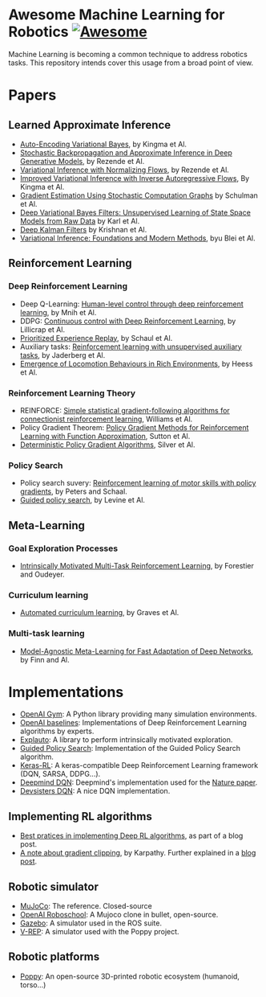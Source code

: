 # Awesome Machine Learning for Robotics [![Awesome](https://cdn.rawgit.com/sindresorhus/awesome/d7305f38d29fed78fa85652e3a63e154dd8e8829/media/badge.svg)](https://github.com/sindresorhus/awesome)


Machine Learning is becoming a common technique to address robotics tasks. This repository intends cover this usage from a broad point of view.


# Papers
## Learned Approximate Inference
* [Auto-Encoding Variational Bayes](http://arxiv.org/abs/1312.6114), by Kingma et Al.
* [Stochastic Backpropagation and Approximate Inference in Deep Generative Models](https://arxiv.org/abs/1401.4082), by Rezende et Al.
* [Variational Inference with Normalizing Flows](https://arxiv.org/pdf/1505.05770v6.pdf), by Rezende et Al.
* [Improved Variational Inference with Inverse Autoregressive Flows](https://fr.arxiv.org/pdf/1706.02326), By Kingma et Al.
* [Gradient Estimation Using Stochastic Computation Graphs](https://arxiv.org/abs/1506.05254) by Schulman et Al.
* [Deep Variational Bayes Filters: Unsupervised Learning of State Space Models from Raw Data](https://arxiv.org/abs/1605.06432) by Karl et Al.
* [Deep Kalman Filters](https://arxiv.org/abs/1511.05121) by Krishnan et Al.
* [Variational Inference: Foundations and Modern Methods](http://www.cs.columbia.edu/~blei/talks/2016_NIPS_VI_tutorial.pdf), byu Blei et Al.

## Reinforcement Learning
### Deep Reinforcement Learning
* Deep Q-Learning: [Human-level control through deep reinforcement learning](https://www.nature.com/nature/journal/v518/n7540/full/nature14236.html), by Mnih et Al.
* DDPG: [Continuous control with Deep Reinforcement Learning](https://arxiv.org/abs/1509.02971), by Lillicrap et Al.
* [Prioritized Experience Replay](https://arxiv.org/abs/1511.05952), by Schaul et Al.
* Auxiliary tasks: [Reinforcement learning with unsupervised auxiliary tasks](https://deepmind.com/blog/reinforcement-learning-unsupervised-auxiliary-tasks/), by Jaderberg et Al.
* [Emergence of Locomotion Behaviours in Rich Environments](https://arxiv.org/abs/1707.02286), by Heess et Al.

### Reinforcement Learning Theory
* REINFORCE: [Simple statistical gradient-following algorithms for connectionist reinforcement learning](http://www-anw.cs.umass.edu/~barto/courses/cs687/williams92simple.pdf), Williams et Al.
* Policy Gradient Theorem: [Policy Gradient Methods for Reinforcement Learning with Function Approximation](https://papers.nips.cc/paper/1713-policy-gradient-methods-for-reinforcement-learning-with-function-approximation.pdf), Sutton et Al.
* [Deterministic Policy Gradient Algorithms](http://proceedings.mlr.press/v32/silver14.pdf), Silver et Al.

### Policy Search
* Policy search suvery: [Reinforcement learning of motor skills with policy gradients](http://www.kyb.mpg.de/fileadmin/user_upload/files/publications/attachments/Neural-Netw-2008-21-682_4867%5b0%5d.pdf), by Peters and Schaal.
* [Guided policy search](https://graphics.stanford.edu/projects/gpspaper/gps_full.pdf), by Levine et Al.

## Meta-Learning
### Goal Exploration Processes
* [Intrinsically Motivated Multi-Task Reinforcement Learning](https://www.reddit.com/r/MachineLearning/comments/5q9fnr/d_intrinsically_motivated_multitask_reinforcement/), by Forestier and Oudeyer.
### Curriculum learning
* [Automated curriculum learning](https://arxiv.org/abs/1704.03003), by Graves et Al.
### Multi-task learning
* [Model-Agnostic Meta-Learning for Fast Adaptation of Deep Networks](https://arxiv.org/abs/1703.03400), by Finn and Al.



# Implementations
* [OpenAI Gym](https://gym.openai.com/): A Python library providing many simulation environments.
* [OpenAI baselines](https://github.com/openai/baselines): Implementations of Deep Reinforcement Learning algorithms by experts.
* [Explauto](https://github.com/flowersteam/explauto): A library to perform intrinsically motivated exploration.
* [Guided Policy Search](http://rll.berkeley.edu/gps/): Implementation of the Guided Policy Search algorithm.
* [Keras-RL](https://github.com/matthiasplappert/keras-rl): A keras-compatible Deep Reinforcement Learning framework (DQN, SARSA, DDPG...).
* [Deepmind DQN](https://github.com/deepmind/dqn): Deepmind's implementation used for the [Nature paper](https://www.nature.com/nature/journal/v518/n7540/full/nature14236.html).
* [Devsisters DQN](https://github.com/devsisters/DQN-tensorflow): A nice DQN implementation.

## Implementing RL algorithms
* [Best pratices in implementing Deep RL algorithms](https://blog.openai.com/openai-baselines-dqn/), as part of a blog post.
* [A note about gradient clipping](https://github.com/devsisters/DQN-tensorflow/issues/16), by Karpathy. Further explained in a [blog post](https://medium.com/@karpathy/yes-you-should-understand-backprop-e2f06eab496b).

## Robotic simulator
* [MuJoCo](http://www.mujoco.org/): The reference. Closed-source
* [OpenAI Roboschool](https://github.com/openai/roboschool): A Mujoco clone in bullet, open-source.
* [Gazebo](http://gazebosim.org/): A simulator used in the ROS suite.
* [V-REP](http://www.coppeliarobotics.com/): A simulator used with the Poppy project.

## Robotic platforms
* [Poppy](https://www.poppy-project.org/en/): An open-source 3D-printed robotic ecosystem (humanoid, torso...)
